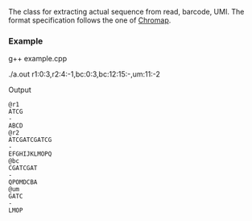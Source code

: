 The class for extracting actual sequence from read, barcode, UMI. The format specification follows the one of [Chromap](https://github.com/haowenz/chromap).

### Example

g++ example.cpp

./a.out r1:0:3,r2:4:-1,bc:0:3,bc:12:15:-,um:11:-2

Output
```
@r1
ATCG
-
ABCD
@r2
ATCGATCGATCG
-
EFGHIJKLMOPQ
@bc
CGATCGAT
-
QPOMDCBA
@um
GATC
-
LMOP
```
